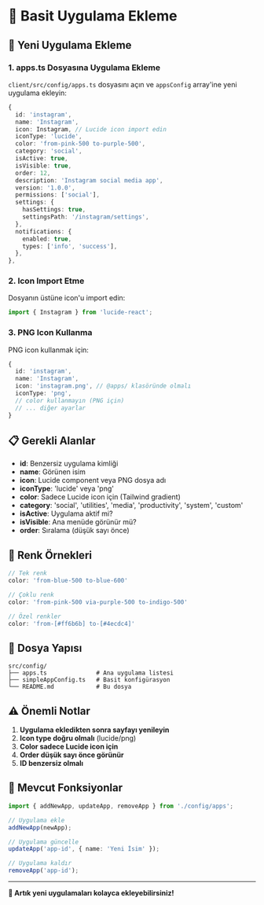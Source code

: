 # 📱 Basit Uygulama Ekleme

## 🚀 Yeni Uygulama Ekleme

### 1. apps.ts Dosyasına Uygulama Ekleme

`client/src/config/apps.ts` dosyasını açın ve `appsConfig` array'ine yeni uygulama ekleyin:

```typescript
{
  id: 'instagram',
  name: 'Instagram',
  icon: Instagram, // Lucide icon import edin
  iconType: 'lucide',
  color: 'from-pink-500 to-purple-500',
  category: 'social',
  isActive: true,
  isVisible: true,
  order: 12,
  description: 'Instagram social media app',
  version: '1.0.0',
  permissions: ['social'],
  settings: {
    hasSettings: true,
    settingsPath: '/instagram/settings',
  },
  notifications: {
    enabled: true,
    types: ['info', 'success'],
  },
},
```

### 2. Icon Import Etme

Dosyanın üstüne icon'u import edin:

```typescript
import { Instagram } from 'lucide-react';
```

### 3. PNG Icon Kullanma

PNG icon kullanmak için:

```typescript
{
  id: 'instagram',
  name: 'Instagram',
  icon: 'instagram.png', // @apps/ klasöründe olmalı
  iconType: 'png',
  // color kullanmayın (PNG için)
  // ... diğer ayarlar
}
```

## 📋 Gerekli Alanlar

- **id**: Benzersiz uygulama kimliği
- **name**: Görünen isim
- **icon**: Lucide component veya PNG dosya adı
- **iconType**: 'lucide' veya 'png'
- **color**: Sadece Lucide icon için (Tailwind gradient)
- **category**: 'social', 'utilities', 'media', 'productivity', 'system', 'custom'
- **isActive**: Uygulama aktif mi?
- **isVisible**: Ana menüde görünür mü?
- **order**: Sıralama (düşük sayı önce)

## 🎨 Renk Örnekleri

```typescript
// Tek renk
color: 'from-blue-500 to-blue-600'

// Çoklu renk
color: 'from-pink-500 via-purple-500 to-indigo-500'

// Özel renkler
color: 'from-[#ff6b6b] to-[#4ecdc4]'
```

## 📁 Dosya Yapısı

```
src/config/
├── apps.ts              # Ana uygulama listesi
├── simpleAppConfig.ts   # Basit konfigürasyon
└── README.md            # Bu dosya
```

## ⚠️ Önemli Notlar

1. **Uygulama ekledikten sonra sayfayı yenileyin**
2. **Icon type doğru olmalı** (lucide/png)
3. **Color sadece Lucide icon için**
4. **Order düşük sayı önce görünür**
5. **ID benzersiz olmalı**

## 🔧 Mevcut Fonksiyonlar

```typescript
import { addNewApp, updateApp, removeApp } from './config/apps';

// Uygulama ekle
addNewApp(newApp);

// Uygulama güncelle
updateApp('app-id', { name: 'Yeni İsim' });

// Uygulama kaldır
removeApp('app-id');
```

---

**🎉 Artık yeni uygulamaları kolayca ekleyebilirsiniz!**
